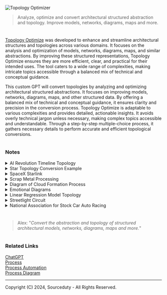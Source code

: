 ![Topology Optimizer](https://github.com/user-attachments/assets/added6d4-4492-4302-bee6-6e6377bfb6d7)

> Analyze, optimize and convert architectural structured abstraction and topology. Improve models, networks, diagrams, maps and more.

#

[Topology Optimize](https://chatgpt.com/g/g-bixMcoo4H-topology-optimize) was developed to enhance and streamline architectural structures and topologies across various domains. It focuses on the analysis and optimization of models, networks, diagrams, maps, and similar abstractions. By improving these structured representations, Topology Optimize ensures they are more efficient, clear, and practical for their intended uses. The tool caters to a wide range of complexities, making intricate topics accessible through a balanced mix of technical and conceptual guidance.

This custom GPT will convert topologies by analyzing and optimizing architectural structured abstractions. It focuses on improving models, networks, diagrams, maps, and other structured data. By offering a balanced mix of technical and conceptual guidance, it ensures clarity and precision in the conversion process. Topology Optimize is adaptable to various complexities and provides detailed, actionable insights. It avoids overly technical jargon unless necessary, making complex topics accessible and understandable. Through a step-by-step multiple-choice process, it gathers necessary details to perform accurate and efficient topological conversions.

#
### Notes

<details><summary>AI Revolution Timeline Topology</summary>
<br>

```
+--------------------+
|    AI Revolution   |
+--------------------+
         |
         v
+--------------------+
|    Technologies    |
+--------------------+
| - Machine Learning |
| - NLP              |
| - Robotics         |
| - Computer Vision  |
| - Autonomous       |
+--------------------+
         |
         v
+--------------------+
|  Areas of Impact   |
+--------------------+
| - Healthcare       |
| - Finance          |
| - Transportation   |
| - Manufacturing    |
| - Education        |
+--------------------+
         |
         v
+--------------------+
|   Major Players    |
+--------------------+
| - Tech Giants      |
| - Startups         |
| - Research Inst.   |
+--------------------+
         |
         v
+--------------------+
| Societal Changes   |
+--------------------+
| - Job Market Shifts|
| - Ethical Issues   |
| - Data Privacy     |
+--------------------+
```

```
+------------------+----------------------+------------------+
|     Time Period  |    Digital Revolution |   AI Revolution  |
+------------------+----------------------+------------------+
| Late 1970s       | - Rise of Personal   |                  |
|                  |   Computers          |                  |
+------------------+----------------------+------------------+
| 1980s            | - Introduction of    |                  |
|                  |   Internet           |                  |
+------------------+----------------------+------------------+
| Early 1990s      | - World Wide Web     |                  |
|                  |   becomes public     |                  |
+------------------+----------------------+------------------+
| Late 1990s       | - Expansion of       |                  |
|                  |   E-commerce         |                  |
+------------------+----------------------+------------------+
| Early 2000s      | - Rise of Social     |                  |
|                  |   Media              |                  |
+------------------+----------------------+------------------+
| Late 2000s       | - Mobile Technology  |                  |
|                  |   and Smartphones    |                  |
+------------------+----------------------+------------------+
| Early 2010s      |                      | - Emergence of   |
|                  |                      |   AI Algorithms  |
|                  |                      |   and Big Data   |
+------------------+----------------------+------------------+
| Mid 2010s        |                      | - Advancements in|
|                  |                      |   Machine Learning|
|                  |                      |   and Deep       |
|                  |                      |   Learning       |
+------------------+----------------------+------------------+
| Late 2010s       |                      | - AI in Healthcare|
|                  |                      |   and Finance    |
+------------------+----------------------+------------------+
| Early 2020s      |                      | - AI in          |
|                  |                      |   Transportation |
|                  |                      |   and Autonomous |
|                  |                      |   Systems        |
+------------------+----------------------+------------------+
| Mid 2020s        |                      | - Ethical        |
|                  |                      |   considerations |
|                  |                      |   and Data       |
|                  |                      |   Privacy        |
+------------------+----------------------+------------------+
| Late 2020s       |                      | - AI-driven      |
|                  |                      |   Personalized   |
|                  |                      |   Services       |
+------------------+----------------------+------------------+
| Early 2030s      |                      | - Widespread AI  |
|                  |                      |   Adoption       |
+------------------+----------------------+------------------+
```

```
Technology Revolutions Timeline

├── Late 1970s: 
│     ├── Digital Revolution: Rise of Personal Computers
│
├── 1980s: 
│     ├── Digital Revolution: Introduction of Internet
│
├── Early 1990s:
│     ├── Digital Revolution: World Wide Web becomes public
│
├── Late 1990s:
│     ├── Digital Revolution: Expansion of E-commerce
│
├── Early 2000s:
│     ├── Digital Revolution: Rise of Social Media
│
├── Late 2000s:
│     ├── Digital Revolution: Mobile Technology and Smartphones
│
├── Early 2010s:
│     ├── Digital Revolution: Continued growth in Mobile and Social Media
│     └── AI Revolution: Emergence of AI Algorithms and Big Data
│
├── Mid 2010s:
│     └── AI Revolution: Advancements in Machine Learning and Deep Learning
│
├── Late 2010s:
│     └── AI Revolution: AI in Healthcare and Finance
│
├── Early 2020s:
│     └── AI Revolution: AI in Transportation and Autonomous Systems
│
├── Mid 2020s:
│     └── AI Revolution: Ethical considerations and Data Privacy
│
├── Late 2020s:
│     └── AI Revolution: AI-driven Personalized Services
│
└── Early 2030s:
      └── AI Revolution: Widespread AI Adoption
```

<br>
</details>
<details><summary>Star Topology Conversion Example</summary>
<br>

Converting a star topology network into a mesh topology involves transforming a structure where all nodes are individually connected to a central hub into one where each node is interconnected with every other node. In a star topology, a central server node connects directly to each client node, providing a straightforward and efficient means of communication. This setup is easy to manage and troubleshoot since all data traffic passes through the central hub, allowing for centralized control and monitoring. However, the main drawback of a star topology is its single point of failure: if the central server fails, the entire network becomes inoperable.

In contrast, a mesh topology offers a robust and resilient alternative by connecting every node directly to all other nodes, creating a web of interconnections. This redundancy ensures that the network can still operate even if multiple connections fail, significantly enhancing reliability and fault tolerance. The transition from a star to a mesh topology involves establishing direct links between all nodes, resulting in increased complexity and higher setup and maintenance costs. However, the advantages of a mesh network, such as improved redundancy, load balancing, and reduced bottlenecks, often outweigh these challenges, making it a preferable choice for critical applications requiring high availability and reliability.

Star Topology
```
Client1
|
Client2
|
Client3
|
Client4
|
Client5
|
Client6
|
Client7
|
Client8
|
Client9
|
Server
```

Mesh Topology

```
         Client1 ---- Client2 ---- Client3 ---- Client4 ---- Client5 ---- Client6 ---- Client7 ---- Client8 ---- Client9 ---- Server
            |           |            |            |            |            |            |            |            |         /
            |           |            |            |            |            |            |            |            |       /
            |           |            |            |            |            |            |            |            |     /
            |           |            |            |            |            |            |            |            |   /
            |           |            |            |            |            |            |            |            | /
         Client2 ---- Client3 ---- Client4 ---- Client5 ---- Client6 ---- Client7 ---- Client8 ---- Client9 ---- Server
            |           |            |            |            |            |            |            |         /
            |           |            |            |            |            |            |            |       /
            |           |            |            |            |            |            |            |     /
            |           |            |            |            |            |            |            |   /
            |           |            |            |            |            |            |            | /
         Client3 ---- Client4 ---- Client5 ---- Client6 ---- Client7 ---- Client8 ---- Client9 ---- Server
            |           |            |            |            |            |            |         /
            |           |            |            |            |            |            |       /
            |           |            |            |            |            |            |     /
            |           |            |            |            |            |            |   /
            |           |            |            |            |            |            | /
         Client4 ---- Client5 ---- Client6 ---- Client7 ---- Client8 ---- Client9 ---- Server
            |           |            |            |            |            |         /
            |           |            |            |            |            |       /
            |           |            |            |            |            |     /
            |           |            |            |            |            |   /
            |           |            |            |            |            | /
         Client5 ---- Client6 ---- Client7 ---- Client8 ---- Client9 ---- Server
            |           |            |            |            |         /
            |           |            |            |            |       /
            |           |            |            |            |     /
            |           |            |            |            |   /
            |           |            |            |            | /
         Client6 ---- Client7 ---- Client8 ---- Client9 ---- Server
            |           |            |            |         /
            |           |            |            |       /
            |           |            |            |     /
            |           |            |            |   /
            |           |            |            | /
         Client7 ---- Client8 ---- Client9 ---- Server
            |           |            |         /
            |           |            |       /
            |           |            |     /
            |           |            |   /
            |           |            | /
         Client8 ---- Client9 ---- Server
            |           |         /
            |           |       /
            |           |     /
            |           |   /
            |           | /
         Client9 ---- Server
            |         /
            |       /
            |     /
            |   /
            | /
         Server
```

<br>
</details>
<details><summary>SpaceX Starlink</summary>
<br>

```
Satellites
     |
     |
   Dishy (Starlink Antenna)
     |
     | (Ethernet)
     |
Power Supply Unit (PoE Injector)
     |
     | (Ethernet)
     |
Starlink Router --- Wi-Fi Devices
                 |
                 | (Optional Ethernet)
                 |
             Mesh Network / Personal Router
```


The Starlink network involves a complex infrastructure designed to provide high-speed internet through a constellation of low Earth orbit (LEO) satellites. Here’s a simplified breakdown of the typical setup for a Starlink network:

1. Dishy (Starlink Antenna): This is the primary hardware that communicates with the Starlink satellites. It connects to the satellites in space to receive and send data.

2. Power Supply and Ethernet Adapter: The Dishy is connected to a power supply unit, which often includes a PoE (Power over Ethernet) injector. This setup provides power to the antenna and facilitates data transmission.

3. Starlink Router: The power supply unit is connected to the Starlink router, which then creates a local Wi-Fi network. The router can also connect to a mesh network or other networking devices if needed.

4. Networking Configuration: Users can configure their network using the Starlink app. Some users prefer to use their own routers and networking setups, which can include mesh systems for better coverage. This often involves connecting the Ethernet adapter to their own networking equipment.

#### Satellite Network Optimization

```
     Earth's Surface
        _________
       /         \
      /           \
     |    User    |
     |   Devices  |
      \___________/
           |
           | (Data requests)
           |
      Ground Station
           |
           | (Optical Links)
           |
   -------------------------
  | Satellite Constellation |
   -------------------------
           / \
          /   \
    Satellite  Satellite
    in LEO      in LEO
        \         /
         \       /
        ---------
       |   Dishy   |
       | (Antenna) |
        ---------
           |
           |
        User's
        Router
           |
        Wi-Fi
        Devices
```

1. Satellite Configuration

Optimize the distribution and orbits of the satellites to ensure maximum coverage and minimum latency:

Polar Orbits: Include more satellites in polar orbits to cover high-latitude areas, which are often underserved.
Inter-Satellite Links (ISLs): Enhance the number and capability of laser links between satellites to improve data routing and reduce dependency on ground stations.

2. Ground Station Placement

Strategically place ground stations to optimize connectivity:

Distributed Locations: Increase the number of ground stations in diverse geographical locations to ensure low-latency connections and redundancy.
Proximity to Fiber Networks: Position ground stations near major fiber optic network hubs to facilitate faster data transfer to the internet backbone.

3. Antenna Technology
   
Enhance the user terminals and ground station antennas:

Phased Array Antennas: Continue improving phased array technology for better tracking and communication with multiple satellites simultaneously.
High-Gain Antennas: Use high-gain antennas at ground stations to maximize the signal strength and reliability.

4. Data Management and Routing
   
Optimize data flow within the network:

Edge Computing: Implement edge computing at ground stations to process data closer to the source, reducing latency and load on the central servers.
Dynamic Routing: Use advanced algorithms for dynamic routing of data through the most efficient paths, considering satellite positions and network congestion.

5. Energy Efficiency
   
Improve the energy efficiency of the satellites and ground equipment:

Solar Power Optimization: Enhance solar panel efficiency on satellites to ensure they operate longer without requiring additional power sources.
Low-Power Components: Utilize low-power electronic components in both satellites and ground stations to reduce overall energy consumption.

6. User Equipment
   
Enhance the usability and efficiency of user equipment:

Automatic Alignment: Develop user terminals with automatic alignment features to ensure optimal positioning without manual intervention.
Modular Design: Create modular user terminals that can be easily upgraded or replaced as technology advances.

```
     Earth's Surface
        _________
       /         \
      /           \
     |    User    |
     |   Devices  |
      \___________/
           |
           | (Data requests)
           |
      Ground Station (Edge Computing)
           |
           | (Optical Links)
           |
   -------------------------
  | Satellite Constellation |
   -------------------------
   /       |         \      \
  /        |          \      \
Satellite  Satellite   Satellite  Satellite
in LEO      in LEO      in LEO      in LEO
  \         /           \         /
   \       /             \       /
    ---------          ---------
   |   Dishy   |      |   Dishy   |
   | (Antenna) |      | (Antenna) |
    ---------          ---------
        |                  |
        |                  |
     User's              User's
     Router              Router
        |                  |
     Wi-Fi              Wi-Fi
     Devices            Devices
```

#
#### Satellite Constellation

The basic overview of the Starlink constellation will show the Earth with several orbital planes of satellites.

```
          (satellite)   (satellite)
              o             o
              \             /
               \           /
                \ Plane 1 /
                 \       /
                  \     /   Total planes: 72
                   \   /    Satellites per plane: 22-66
                    \ /
        (satellite)  Earth (satellite)
                o         o
                    / \
                   /   \
                  /     \
                 /       \
                / Plane 2 \
               /           \
              /             \
             o               o
          (satellite)   (satellite)

Orbital Altitudes:
- First Layer: 340 km
- Second Layer: 550 km
- Third Layer: 1,200 km

Satellites are evenly distributed within each plane.
```

#### Inter-Satellite Link (ISL) Network

```
         +---------------------+
         |    NOC (Control)    |
         +----------+----------+
                    |
+---------------------------------------------+
|                                             |
|          Inter-Satellite Links (ISL)        |
|                 (Mesh Network)              |
|  +----------------+    +----------------+   |
|  |    Satellite   |----|    Satellite   |   |
|  |     (LEO)      |    |     (LEO)      |   |
|  +-------|--------+    +--------|-------+   |
|          |                    |             |
|          |                    |             |
|  +-------|--------+    +--------|-------+   |
|  |    Satellite   |----|    Satellite  |    |
|  |     (LEO)      |    |     (LEO)     |    |
|  +-------|--------+    +--------|-------+   |
|          |                    |             |
|          |                    |             |
|  +-------+--------+    +--------+-------+   |
|  |   Ground       |    |    Ground     |    |
|  |   Station      |    |    Station    |    |
|  +-------+--------+    +--------+-------+   |
|          |                    |             |
|          |                    |             |
|  +-------+--------+    +--------+-------+   |
|  | User Terminal  |    | User Terminal |    |
|  +----------------+    +----------------+   |
|                                             |
|                                             |
+---------------------------------------------+
```

<br>
</details>
<details><summary>Scrap Metal Processing</summary>
<br>

Let's take an example of a metal recycling facility and optimize its processes. We'll focus on the "Processing and Efficiency Improvements" aspect. 

### Example Scenario
**Current Process:**
1. **Collection and Initial Sorting:** Scrap metals are collected from various sources and initially sorted manually.
2. **Shredding:** Metals are shredded into smaller pieces.
3. **Separation:** Magnetic and eddy current separators are used to separate ferrous and non-ferrous metals.
4. **Melting and Purification:** Metals are melted in a furnace and impurities are removed.
5. **Forming:** The purified metal is formed into ingots or other usable forms.

### Current Challenges
- Manual sorting is time-consuming and inefficient.
- Energy consumption during shredding and melting is high.
- Separation techniques are not optimal, leading to mixed metal batches.
- Impurities remain in the final product, affecting quality.

### Optimization Strategies
1. **Automated Sorting:**
   - Implement optical sorting technology to automate initial sorting, increasing speed and accuracy.
   - Use AI and machine learning to improve sorting algorithms over time.

2. **Energy-Efficient Shredding:**
   - Upgrade shredders to energy-efficient models that consume less power.
   - Implement a continuous monitoring system to optimize shredder performance and maintenance.

3. **Advanced Separation Technologies:**
   - Introduce advanced separation methods like sensor-based sorting to enhance the purity of separated metals.
   - Use cryogenic processing for more efficient separation of certain metals.

4. **Improved Melting and Purification:**
   - Use induction furnaces for melting, which are more energy-efficient than traditional furnaces.
   - Implement a real-time monitoring system to control the melting process and reduce energy waste.
   - Introduce advanced purification techniques, such as vacuum degassing, to improve metal quality.

5. **Forming Efficiency:**
   - Automate the forming process to ensure uniformity and reduce labor costs.
   - Implement quality control measures at each stage to minimize defects and rework.

### Optimized Process Flow
1. Collection and Automated Sorting
    - Use optical sorting and AI algorithms.
2. Energy-Efficient Shredding
    - Implement continuous monitoring and upgrade to efficient shredders.
3. Advanced Separation
    - Use sensor-based sorting and cryogenic processing.
4. Induction Melting and Advanced Purification
    - Implement real-time monitoring and vacuum degassing.
5. Automated Forming and Quality Control
    - Ensure uniformity and minimize defects through automation.

### Benefits
- Increased throughput due to faster and more accurate sorting.
- Reduced energy consumption in shredding and melting.
- Higher purity of recycled metals, leading to better quality products.
- Lower labor costs and improved safety with automation.
- Overall increase in efficiency and reduction in operational costs.

<br>
</details>
<details><summary>Diagram of Cloud Formation Process</summary>
<br>

```
Sunlight
↓
[Sun heats Earth's surface]
↓
[Warm air rises]
↓
[Air expands and cools adiabatically]
↓
[Air cools to its dew point]
↓
[Condensation on nuclei]
↓
[Cloud formation]
↓
[Cloud growth and possible precipitation]
```

Key Points Illustrated:

- Sunlight Heating Surface: The sun’s energy heats the surface of the Earth, causing the air near the surface to warm up.
- Warm Air Rising: Warm air, being less dense, rises upwards.
- Adiabatic Cooling: As the air rises, it expands due to lower pressure at higher altitudes, which leads to cooling.
- Cooling to Dew Point: The rising air cools to its dew point, the temperature at which the air becomes saturated with moisture.
- Condensation: Water vapor condenses on small particles in the air (condensation nuclei) such as dust, salt, and other aerosols.
- Cloud Formation: These tiny water droplets or ice crystals cluster together to form clouds.
- Cloud Growth: Continued condensation and cooling cause the cloud to grow. If the droplets or ice crystals combine and grow large enough, they may fall as precipitation.

<br>
</details>
<details><summary>Emotional Diagrams</summary>
<br>

Emotional Process

```
Identify Emotion (→) Understand Trigger (→) Assess Intensity (→) Process Emotion (→) Express Emotion (→) Regulate Emotion (→) Reflect on Experience
```

Emotions and Feelings Tree
```
Joy
 ├── Happiness
 |    ├── Delight
 |    ├── Elation
 |    └── Jubilation
 ├── Contentment
 |    ├── Satisfaction
 |    └── Peace
 ├── Pride
 |    ├── Accomplishment
 |    └── Confidence
 └── Love
      ├── Affection
      ├── Adoration
      └── Compassion

Sadness
 ├── Grief
 |    ├── Sorrow
 |    ├── Mourning
 |    └── Despair
 ├── Melancholy
 |    ├── Nostalgia
 |    └── Gloom
 └── Loneliness
      ├── Isolation
      └── Abandonment

Fear
 ├── Anxiety
 |    ├── Unease
 |    ├── Apprehension
 |    └── Panic
 ├── Nervousness
 |    ├── Tension
 |    └── Restlessness
 └── Worry
      ├── Concern
      └── Dread

Anger
 ├── Frustration
 |    ├── Annoyance
 |    └── Irritability
 ├── Rage
 |    ├── Fury
 |    └── Outrage
 └── Irritation
      ├── Agitation
      └── Impatience

Surprise
 ├── Shock
 |    ├── Stun
 |    └── Amazement
 ├── Astonishment
 |    ├── Bewilderment
 |    └── Awe
 └── Wonder
      ├── Curiosity
      └── Fascination

Disgust
 ├── Contempt
 |    ├── Scorn
 |    └── Disdain
 ├── Aversion
 |    ├── Repulsion
 |    └── Distaste
 └── Hatred
      ├── Loathing
      └── Revulsion
```

Emotions and Feelings Graph Topology (Node-Edge List)
```
Joy -> Happiness
Happiness -> Delight
Happiness -> Elation
Joy -> Contentment
Contentment -> Satisfaction
Joy -> Pride
Pride -> Accomplishment
Joy -> Love
Love -> Affection
Love -> Compassion

Sadness -> Grief
Grief -> Sorrow
Grief -> Mourning
Sadness -> Melancholy
Melancholy -> Nostalgia
Sadness -> Loneliness
Loneliness -> Isolation

Fear -> Anxiety
Anxiety -> Unease
Anxiety -> Apprehension
Fear -> Nervousness
Nervousness -> Tension
Fear -> Worry
Worry -> Concern

Anger -> Frustration
Frustration -> Annoyance
Anger -> Rage
Rage -> Fury
Anger -> Irritation
Irritation -> Agitation

Surprise -> Shock
Shock -> Amazement
Surprise -> Astonishment
Astonishment -> Bewilderment
Surprise -> Wonder
Wonder -> Curiosity

Disgust -> Contempt
Contempt -> Scorn
Disgust -> Aversion
Aversion -> Repulsion
Disgust -> Hatred
Hatred -> Loathing
```

Hierarchical Topology of Emotional Process Flows

```
Emotions
  ├── Joy
  │    ├── Happiness
  │    │    ├── Delight
  │    │    └── Elation
  │    ├── Contentment
  │    │    └── Satisfaction
  │    ├── Pride
  │    │    └── Accomplishment
  │    └── Love
  │         ├── Affection
  │         └── Compassion
  ├── Sadness
  │    ├── Grief
  │    │    ├── Sorrow
  │    │    └── Mourning
  │    ├── Melancholy
  │    │    └── Nostalgia
  │    └── Loneliness
  │         └── Isolation
  ├── Fear
  │    ├── Anxiety
  │    │    ├── Unease
  │    │    └── Apprehension
  │    ├── Nervousness
  │    │    └── Tension
  │    └── Worry
  │         └── Concern
  ├── Anger
  │    ├── Frustration
  │    │    └── Annoyance
  │    ├── Rage
  │    │    └── Fury
  │    └── Irritation
  │         └── Agitation
  ├── Surprise
  │    ├── Shock
  │    │    ├── Stun
  │    │    └── Amazement
  │    ├── Astonishment
  │    │    └── Bewilderment
  │    └── Wonder
  │         └── Curiosity
  └── Disgust
       ├── Contempt
       │    ├── Scorn
       │    └── Disdain
       ├── Aversion
       │    └── Repulsion
       └── Hatred
            └── Loathing
```

Hierarchical Topology of Emotional Process Interconnections
```
  ├── Joy ↔ Sadness
  │    ├── Love ↔ Grief
  │    └── Pride ↔ Melancholy
  ├── Joy ↔ Fear
  │    ├── Contentment ↔ Anxiety
  │    └── Happiness ↔ Nervousness
  ├── Joy ↔ Anger
  │    ├── Happiness ↔ Frustration
  │    └── Love ↔ Irritation
  ├── Joy ↔ Surprise
  │    ├── Delight ↔ Amazement
  │    └── Elation ↔ Wonder
  ├── Joy ↔ Disgust
  │    ├── Affection ↔ Contempt
  │    └── Compassion ↔ Aversion
  ├── Sadness ↔ Fear
  │    ├── Grief ↔ Anxiety
  │    └── Loneliness ↔ Nervousness
  ├── Sadness ↔ Anger
  │    ├── Grief ↔ Frustration
  │    └── Melancholy ↔ Rage
  ├── Sadness ↔ Surprise
  │    ├── Mourning ↔ Shock
  │    └── Nostalgia ↔ Wonder
  ├── Sadness ↔ Disgust
  │    ├── Sorrow ↔ Contempt
  │    └── Loneliness ↔ Hatred
  ├── Fear ↔ Anger
  │    ├── Anxiety ↔ Frustration
  │    └── Worry ↔ Irritation
  ├── Fear ↔ Surprise
  │    ├── Apprehension ↔ Shock
  │    └── Unease ↔ Astonishment
  ├── Fear ↔ Disgust
  │    ├── Anxiety ↔ Contempt
  │    └── Worry ↔ Aversion
  ├── Anger ↔ Surprise
  │    ├── Rage ↔ Shock
  │    └── Frustration ↔ Astonishment
  ├── Anger ↔ Disgust
  │    ├── Fury ↔ Hatred
  │    └── Irritation ↔ Aversion
  ├── Surprise ↔ Disgust
       ├── Bewilderment ↔ Contempt
       └── Shock ↔ Repulsion
```

<br>
</details>
<details><summary>Linear Regression Model Topology</summary>
<br>

```
          +--------------+
          | Input (X)    |
          +--------------+
                 |
                 v
          +--------------+            +--------------+
          | Weights (w)  |            | Bias (b)     |
          +--------------+            +--------------+
                 |                          |
                 v                          v
          +--------------------------------------+
          |              Summation               |
          |   (w * X + b) = Predicted (Y_hat)    |
          +--------------------------------------+
                              |
                              v
                       +--------------+
                       |  Loss        |
                       |  Function    |
                       +--------------+
                              |
                              v
                    +-------------------+
                    |  Optimization     |
                    |  Algorithm        |
                    +-------------------+
```

<br>
</details>
<details><summary>Streetlight Circuit</summary>
<br>

A timer-based control system for a streetlight circuit.

```
            +-----------------------+
            |                       |
   Main Grid|                       |
            |                       |
            |                       V
       +----------+          +-----------+
       |  Timer   |----------|  Ballast  |-----------+
       +----------+          +-----------+           |
            |                                         |
            |                                         V
            +-----------------------------------+  Streetlight
                                                 |     Lamp
                                                 +-----------+
```

Low-Level Streetlight Circuit

```
        +--------------------------------------------+
        |                                            |
        |      Main Power Supply (AC Source)         |
        |                                            |
        +------------+-------------------------------+
                     |
                     |   
                     V   
                  [ Fuse ]-------------------------+
                     |                             |
                     V                             |
              +-------------+                      |
              |    Timer    |                      |
              +-------------+                      |
                     |                             |
                     V                             |
               +-------------+                     |
               |  Contactor  |                     |
               +-------------+                     |
                     |                             |
                     V                             |
        +-----------------------------+            |
        |      Photocell Sensor       | (Optional) |
        +-----------------------------+            |
                     |                             |
                     V                             |
        +-----------------------------+            |
        |       Ballast/Driver        |            |
        +-----------------------------+            |
                     |                             |
                     V                             |
        +-----------------------------+            |
        |      Streetlight Lamp       |            |
        +-----------------------------+            |
                                                   |
        +------------------------------------------+
```

<br>
</details>
<details><summary>National Association for Stock Car Auto Racing</summary>
<br>

#### NASCAR Cup Series

- Overview: The premier series of NASCAR, featuring the top drivers and teams.
- Cars: These are the most powerful and fastest stock cars in NASCAR.
- Races: Typically consists of 36 races over the course of the season.
- Notable Races: Daytona 500, Coca-Cola 600, Brickyard 400.

````
NASCAR Cup Series
├── Teams
│   ├── Team A
│   │   ├── Driver 1
│   │   ├── Driver 2
│   │   └── Crew Chief
│   ├── Team B
│   │   ├── Driver 3
│   │   ├── Driver 4
│   │   └── Crew Chief
│   └── Team C
│       ├── Driver 5
│       ├── Driver 6
│       └── Crew Chief
├── Cars
│   ├── Specifications
│   │   ├── Engine Power
│   │   ├── Aerodynamics
│   │   └── Safety Features
│   └── Manufacturers
│       ├── Chevrolet
│       ├── Ford
│       └── Toyota
├── Races
│   ├── Daytona 500
│   ├── Coca-Cola 600
│   ├── Brickyard 400
│   └── Others (36 races total)
├── Points System
│   ├── Race Points
│   │   ├── Finishing Position
│   │   ├── Stage Wins
│   │   └── Lap Led
│   └── Playoffs
│       ├── Round of 16
│       ├── Round of 12
│       ├── Round of 8
│       └── Championship 4
└── Governance
    ├── NASCAR Officials
    │   ├── Race Director
    │   ├── Stewards
    │   └── Technical Inspectors
    └── Rules and Regulations
        ├── Technical Rules
        ├── Sporting Rules
        └── Conduct Rules
````

<br>
</details>

#

> Alex: "*Convert the abstraction and topology of structured architectural models, networks, diagrams, maps and more.*"

#
### Related Links

[ChatGPT](https://github.com/sourceduty/ChatGPT)
<br>
[Process](https://github.com/sourceduty/Process_Automation)
<br>
[Process Automation](https://github.com/sourceduty/Process_Automation)
<br>
[Process Diagram](https://github.com/sourceduty/Process_Diagram)

***
Copyright (C) 2024, Sourceduty - All Rights Reserved.
